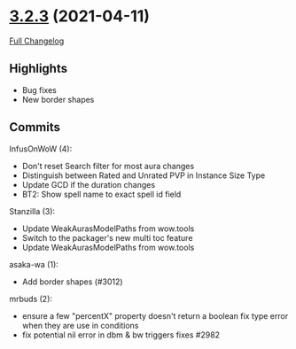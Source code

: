 # [3.2.3](https://github.com/WeakAuras/WeakAuras2/tree/3.2.3) (2021-04-11)

[Full Changelog](https://github.com/WeakAuras/WeakAuras2/compare/3.2.2...3.2.3)

## Highlights

 - Bug fixes
- New border shapes 

## Commits

InfusOnWoW (4):

- Don't reset Search filter for most aura changes
- Distinguish between Rated and Unrated PVP in Instance Size Type
- Update GCD if the duration changes
- BT2: Show spell name to exact spell id field

Stanzilla (3):

- Update WeakAurasModelPaths from wow.tools
- Switch to the packager's new multi toc feature
- Update WeakAurasModelPaths from wow.tools

asaka-wa (1):

- Add border shapes (#3012)

mrbuds (2):

- ensure a few "percentX" property doesn't return a boolean fix type error when they are use in conditions
- fix potential nil error in dbm & bw triggers fixes #2982

